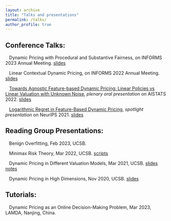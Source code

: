 ```yaml
---
layout: archive
title: "Talks and presentations"
permalink: /talks/
author_profile: true
---
```


## Conference Talks:

&nbsp;&nbsp;       Dynamic Pricing with Procedural and Substantive Fairness, on INFORMS 2023 Annual Meeting. [slides](/talks/INFORMS_2023.pdf)

&nbsp;&nbsp;       Linear Contextual Dynamic Pricing, on INFORMS 2022 Annual Meeting. [slides](/talks/INFORMS_2022.pdf)

&nbsp;&nbsp;       [Towards Agnostic Feature-based Dynamic Pricing: Linear Policies vs Linear Valuation with Unknown Noise](https://virtual.aistats.org/virtual/2022/oral/3559), *plenary oral presentation* on AISTATS 2022. [slides](/talks/AISTATS_oral.pdf)


&nbsp;&nbsp;       [Logarithmic Regret in Feature-Based Dynamic Pricing](https://neurips.cc/virtual/2021/poster/27718), *spotlight presentation* on NeurIPS 2021. [slides](/talks/Neurips_2021_log_regret.pdf)


## Reading Group Presentations:

&nbsp;&nbsp;       Benign Overfitting, Feb 2023, UCSB.

&nbsp;&nbsp;       Minimax Risk Theory, Mar 2022, UCSB. [scripts](/talks/20220314_scripts.pdf)

&nbsp;&nbsp;       Dynamic Pricing in Different Valuation Models, Mar 2021, UCSB. [slides](/talks/20210331reading_group_slides.pdf) [notes](/talks/20210331reading_group_notes.pdf)

&nbsp;&nbsp;       Dynamic Pricing in High Dimensions, Nov 2020, UCSB. [slides](/talks/20201110_reading_group_slides.pdf)

## Tutorials:

&nbsp;&nbsp;       Dynamic Pricing as an Online Decision-Making Problem, Mar 2023, LAMDA, Nanjing, China.


<!--
{% if site.talkmap_link == true %}

<p style="text-decoration:underline;"><a href="/talkmap.html">See a map of all the places I've given a talk!</a></p>

{% endif %}

{% for post in site.talks reversed %}
  {% include archive-single-talk.html %}
{% endfor %}
-->